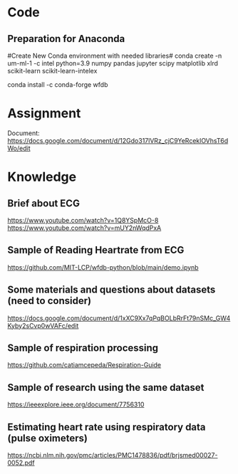 # Code
## Preparation for Anaconda

#Create New Conda environment with needed libraries#
conda create -n um-ml-1 -c intel python=3.9 numpy pandas jupyter scipy matplotlib xlrd scikit-learn scikit-learn-intelex

conda install -c conda-forge wfdb

# Assignment

Document: https://docs.google.com/document/d/12Gdo317lVRz_cjC9YeRceklOVhsT6dWo/edit


# Knowledge

## Brief about ECG
https://www.youtube.com/watch?v=1Q8YSpMcO-8
https://www.youtube.com/watch?v=mUY2nWqdPxA

## Sample of Reading Heartrate from ECG
https://github.com/MIT-LCP/wfdb-python/blob/main/demo.ipynb

## Some materials and questions about datasets (need to consider)
https://docs.google.com/document/d/1xXC9Xx7qPqBOLbRrFt79nSMc_GW4Kyby2sCvp0wVAFc/edit

## Sample of respiration processing
https://github.com/catiamcepeda/Respiration-Guide

## Sample of research using the same dataset
https://ieeexplore.ieee.org/document/7756310

## Estimating heart rate using respiratory data (pulse oximeters)
https://ncbi.nlm.nih.gov/pmc/articles/PMC1478836/pdf/brjsmed00027-0052.pdf
